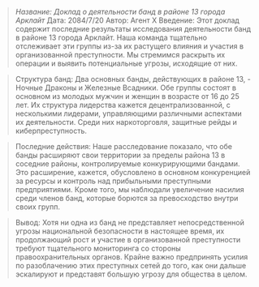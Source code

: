 > _Название: Доклад о деятельности банд в районе 13 города Арклайт_
> Дата: 2084/7/20
> Автор: Агент X
> Введение:
> Этот доклад содержит последние результаты исследования деятельности банд в районе 13 города Арклайт. Наша команда тщательно отслеживает эти группы из-за их растущего влияния и участия в организованной преступности. Мы стремимся раскрыть их операции и выявить потенциальные угрозы, исходящие от них.

> Структура банд:
> Два основных банды, действующих в районе 13, - Ночные Драконы и Железные Всадники. Обе группы состоят в основном из молодых мужчин и женщин в возрасте от 16 до 25 лет. Их структура лидерства кажется децентрализованной, с несколькими лидерами, управляющими различными аспектами их деятельности. Среди них наркоторговля, защитные рейды и киберпреступность.

> Последние действия:
> Наше расследование показало, что обе банды расширяют свои территории за пределы района 13 в соседние районы, контролируемые конкурирующими бандами. Это расширение, кажется, обусловлено в основном конкуренцией за ресурсы и контроль над прибыльными преступными предприятиями. Кроме того, мы наблюдали увеличение насилия среди членов банд, которые борются за превосходство внутри своих групп.

> Вывод:
> Хотя ни одна из банд не представляет непосредственной угрозы национальной безопасности в настоящее время, их продолжающий рост и участие в организованной преступности требуют тщательного мониторинга со стороны правоохранительных органов. Крайне важно предпринять усилия по разоблачению этих преступных сетей до того, как они дальше эскалируют и представят большую угрозу для общества в целом.
